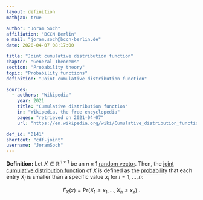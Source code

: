 ```yaml
---
layout: definition
mathjax: true

author: "Joram Soch"
affiliation: "BCCN Berlin"
e_mail: "joram.soch@bccn-berlin.de"
date: 2020-04-07 08:17:00

title: "Joint cumulative distribution function"
chapter: "General Theorems"
section: "Probability theory"
topic: "Probability functions"
definition: "Joint cumulative distribution function"

sources:
  - authors: "Wikipedia"
    year: 2021
    title: "Cumulative distribution function"
    in: "Wikipedia, the free encyclopedia"
    pages: "retrieved on 2021-04-07"
    url: "https://en.wikipedia.org/wiki/Cumulative_distribution_function#Definition_for_more_than_two_random_variables"

def_id: "D141"
shortcut: "cdf-joint"
username: "JoramSoch"
---
```



**Definition:** Let $X \in \mathbb{R}^{n \times 1}$ be an $n \times 1$ [random vector](/D/rvec). Then, the [joint](/D/dist-joint) [cumulative distribution function](/D/cdf) of $X$ is defined as the [probability](/D/prob) that each entry $X_i$ is smaller than a specific value $x_i$ for $i = 1, \ldots, n$:

$$ \label{eq:cdf-joint}
F_X(x) = \mathrm{Pr}(X_1 \leq x_1, \ldots, X_n \leq x_n) \; .
$$